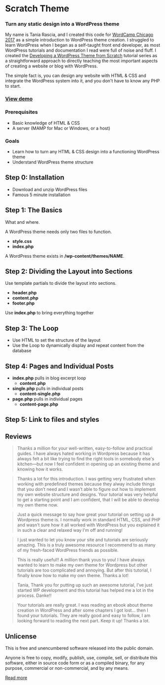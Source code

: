 # Scratch Theme

### Turn any static design into a WordPress theme

My name is Tania Rascia, and I created this code for [WordCamp Chicago 2017](https://2017.chicago.wordcamp.org/) as a simple introduction to WordPress theme creation. I struggled to learn WordPress when I began as a self-taught front end developer, as most WordPress tutorials and documentation I read were full of noise and fluff. I created the [Developing a WordPress Theme from Scratch](https://www.taniarascia.com/developing-a-wordpress-theme-from-scratch/) tutorial series as a straightforward approach to directly teaching the most important aspects of creating a website or blog with WordPress.

The simple fact is, you can design any website with HTML & CSS and integrate the WordPress system into it, and you don't have to know any PHP to start.

### [View demo](https://www.taniarascia.com/scratch/demo)

### Prerequisites

- Basic knowledge of HTML & CSS
- A server (MAMP for Mac or Windows, or a host)

### Goals

- Learn how to turn any HTML & CSS design into a functioning WordPress theme
- Understand WordPress theme structure


## Step 0: Installation

- Download and unzip WordPress files
- Famous 5 minute installation

## Step 1: The Basics

What and where.

A WordPress theme needs only two files to function.

- **style.css**
- **index.php**

A WordPress theme exists in **/wp-content/themes/NAME**.

## Step 2: Dividing the Layout into Sections

Use template partials to divide the layout into sections.

- **header.php**
- **content.php**
- **footer.php**

Use **index.php** to bring everything together

## Step 3: The Loop

- Use HTML to set the structure of the layout
- Use the Loop to dynamically display and repeat content from the database

## Step 4: Pages and Individual Posts

- **index.php** pulls in blog excerpt loop
  - **content.php**
- **single.php** pulls in individual posts
  - **content-single.php**
- **page.php** pulls in individual pages
  - **content-page.php**
  
## Step 5: Link to files and styles

## Reviews

> Thanks a million for your well-written, easy-to-follow and practical guides. I have always hated working in Wordpress because it has always felt a bit like trying to find the right tools in somebody else's kitchen—but now I feel confident in opening up an existing theme and knowing how it works.

> Thanks a lot for this introduction. I was getting very frustrated when working with predefined themes because they alway include things that you don’t need and I wasn’t able to figure out how to implement my own website structure and designs. Your tutorial was very helpful to get a starting point and I am confident, that I will be able to develop my own theme now.

> Just a quick message to say how great your tutorial on setting up a Wordpress theme is. I normally work in standard HTML, CSS, and PHP and wasn't sure how it all worked with WordPress but you explained it in such a clear and relaxed way I'm off and running!

> I just wanted to let you know your site and tutorials are seriously amazing. This is a truly awesome resource I recommend to as many of my fresh-faced WordPress friends as possible.

> This is really useful!! A million thank yous to you! I have always wanted to learn to make my own theme for Wordpress but other tutorials are too complicated and annoying. But after this tutorial, I finally know how to make my own theme. Thanks a lot!

> Tania, Thank you for putting up such an awesome tutorial, I’ve just started WP development and this tutorial has helped me a lot in the process. Danke!!

> Your tutorials are really great. I was reading an ebook about theme creation in WordPress and after some chapters I got lost… then I found your tutorials. They are really good and easy to follow, I am looking forward to reading the next part. Keep it up! Thanks a lot.

## Unlicense

This is free and unencumbered software released into the public domain.

Anyone is free to copy, modify, publish, use, compile, sell, or distribute this software, either in source code form or as a compiled binary, for any purpose, commercial or non-commercial, and by any means.

[Read more](LICENSE.md)
